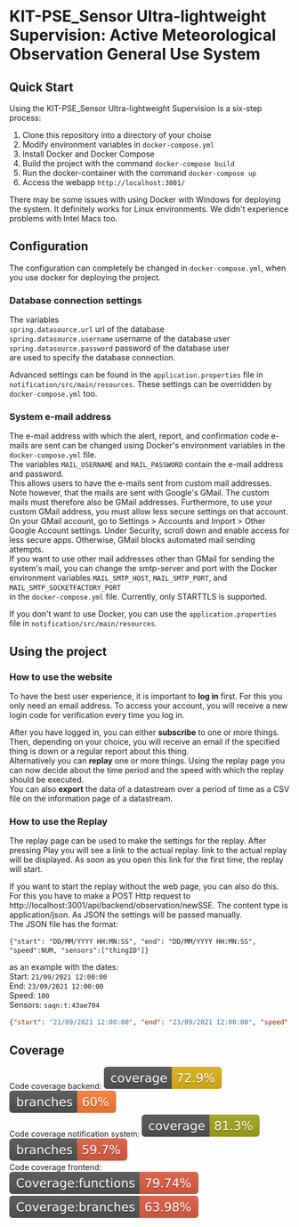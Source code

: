 # KIT-PSE_Sensor Ultra-lightweight Supervision: Active Meteorological Observation General Use System

## Quick Start
Using the KIT-PSE_Sensor Ultra-lightweight Supervision is a six-step process:

1. Clone this repository into a directory of your choise
2. Modify environment variables in `docker-compose.yml`
3. Install Docker and Docker Compose
4. Build the project with the command `docker-compose build`
5. Run the docker-container with the command `docker-compose up`
6. Access the webapp `http://localhost:3001/`

There may be some issues with using Docker with Windows for deploying the system.
It definitely works for Linux environments. We didn't experience problems with Intel Macs too.

## Configuration

The configuration can completely be changed in `docker-compose.yml`, when you use docker for deploying the project.

### Database connection settings
The variables  
`spring.datasource.url` url of the database  
`spring.datasource.username` username of the database user  
`spring.datasource.password` password of the database user  
are used to specify the database connection.

Advanced settings can be found in the `application.properties` file in `notification/src/main/resources`.
These settings can be overridden by `docker-compose.yml` too.

### System e-mail address
The e-mail address with which the alert, report, and confirmation code e-mails are sent can be changed using Docker's environment variables
in the `docker-compose.yml` file.  
The variables `MAIL_USERNAME` and `MAIL_PASSWORD` contain the e-mail address and password.  
This allows users to have the e-mails sent from custom mail addresses. Note however, that the mails are sent with Google's GMail. 
The custom mails must therefore also be GMail addresses.
Furthermore, to use your custom GMail address, you must allow less secure settings on that account. On your GMail account, go to 
Settings > Accounts and Import > Other Google Account settings. Under Security, scroll down and enable access for less secure apps. Otherwise,
GMail blocks automated mail sending attempts.  
If you want to use other mail addresses other than GMail for sending the system's mail, you can change the smtp-server and port with the
Docker environment variables
`MAIL_SMTP_HOST`, `MAIL_SMTP_PORT`, and `MAIL_SMTP_SOCKETFACTORY_PORT`  
in the `docker-compose.yml` file.  Currently, only STARTTLS is supported.

If you don't want to use Docker, you can use the `application.properties` file in `notification/src/main/resources`.

## Using the project
### How to use the website
To have the best user experience, it is important to **log in** first. For this you only need an email address. To access your account, you will receive a new login code for verification every time you log in.

After you have logged in, you can either **subscribe** to one or more things. Then, depending on your choice, you will receive an email if the specified thing is down or a regular report about this thing.\
Alternatively you can **replay** one or more things. Using the replay page you can now decide about the time period and the speed with which the replay should be executed.\
You can also **export** the data of a datastream over a period of time as a CSV file on the information page of a datastream.

### How to use the Replay
The replay page can be used to make the settings for the replay. After pressing Play you will see a link to the actual replay. 
link to the actual replay will be displayed. As soon as you open this link for the first time, the replay will start.

If you want to start the replay without the web page, you can also do this. For this you have to make a POST Http request
to http://localhost:3001/api/backend/observation/newSSE. The content type is application/json. As JSON
the settings will be passed manually.  
The JSON file has the format:
```
{"start": "DD/MM/YYYY HH:MN:SS", "end": "DD/MM/YYYY HH:MN:SS", "speed":NUM, "sensors":["thingID"]}
```
as an example with the dates:  
Start: `21/09/2021 12:00:00`  
End: `23/09/2021 12:00:00`  
Speed: `100`  
Sensors: `saqn:t:43ae704`  
```JSON
{"start": "21/09/2021 12:00:00", "end": "23/09/2021 12:00:00", "speed":100, "sensors":["saqn:t:43ae704"]}
```

## Coverage
Code coverage backend:              ![Coverage](.github/badges/jacoco1.svg) ![Branches](.github/badges/branches1.svg) \
Code coverage notification system:  ![Coverage](.github/badges/jacoco2.svg) ![Branches](.github/badges/branches2.svg) \
Code coverage frontend:  ![Functions](.github/badges/frontend/badge-functions.svg) ![Branches](.github/badges/frontend/badge-branches.svg) 
